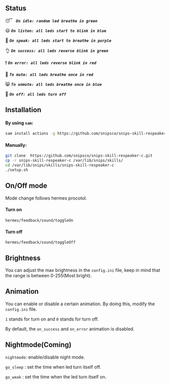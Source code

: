 ## Status

:sleeping: ***``` On idle: random led breathe in green```***

:smiley: ***```On listen: all leds start to blink in blue```***

:loudspeaker: ***```On speak: all leds start to breathe in purple```***

:ok_hand: ***```On success: all leds reverse blink in green```***

:exclamation: ***```On error: all leds reverse blink in red```***

:speak_no_evil: ***```To mute: all leds breathe once in red```***

:smile_cat: ***```To unmute: all leds breathe once in blue```***

:see_no_evil: ***```On off: all leds turn off```***

## Installation

#### By using `sam`:

```bash
sam install actions -g https://github.com/snipsco/snips-skill-respeaker-c.git
```

#### Manually:

```bash
git clone  https://github.com/snipsco/snips-skill-respeaker-c.git
cp -r snips-skill-respeaker-c /var/lib/snips/skills/
cd /var/lib/snips/skills/snips-skill-respeaker-c
./setup.sh
```

## On/Off mode

Mode change follows hermes procotol.

#### Turn on
```
hermes/feedback/sound/toggleOn
```
#### Turn off
```
hermes/feedback/sound/toggleOff
```

## Brightness

You can adjust the max brightness in the `config.ini` file, keep in mind that the range is between 0-255(Most bright). 

## Animation

You can enable or disable a certain animation. By doing this, modify the `config.ini` file. 

`1` stands for turn on and `0` stands for turn off.

By default, the `on_success` and `on_error` animation is disabled.

## Nightmode(Coming)

`nightmode`: enable/disable night mode.

`go_sleep` : set the time when led turn itself off. 

`go_weak` : set the time when the led turn itself on.
